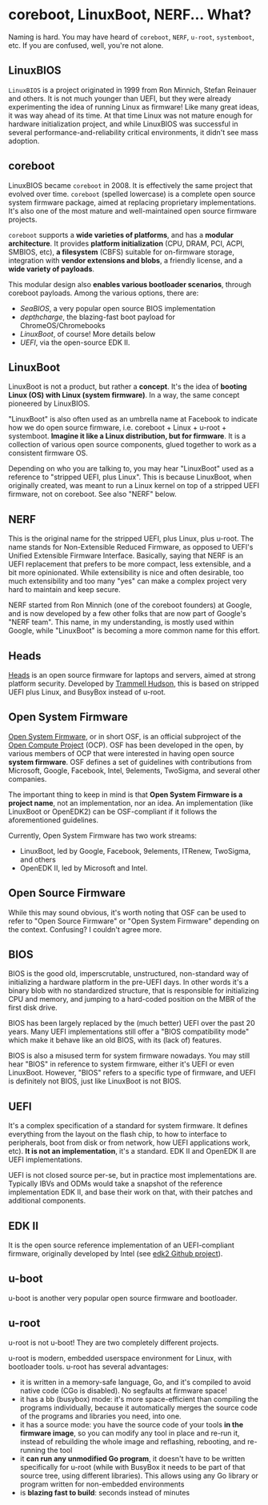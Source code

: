 # coreboot, LinuxBoot, NERF... What?

Naming is hard. You may have heard of `coreboot`, `NERF`, `u-root`,
`systemboot`, etc. If you are confused, well, you're not alone.

## LinuxBIOS

`LinuxBIOS` is a project originated in 1999 from Ron Minnich, Stefan Reinauer
and others. It is not much younger than UEFI, but they were already
experimenting the idea of running Linux as firmware! Like many great ideas, it
was way ahead of its time. At that time Linux was not mature enough for
hardware initialization project, and while LinuxBIOS was successful in several
performance-and-reliability critical environments, it didn't see mass adoption.

## coreboot

LinuxBIOS became `coreboot` in 2008. It is effectively the same project that
evolved over time. `coreboot` (spelled lowercase) is a complete open source
system firmware package, aimed at replacing proprietary implementations. It's
also one of the most mature and well-maintained open source firmware projects.

`coreboot` supports a **wide varieties of platforms**, and has a **modular
architecture**. It provides **platform initialization** (CPU, DRAM, PCI, ACPI,
SMBIOS, etc), **a filesystem** (CBFS) suitable for on-firmware storage,
integration with **vendor extensions and blobs**, a friendly license, and a
**wide variety of payloads**.

This modular design also **enables various bootloader scenarios**, through
coreboot payloads. Among the various options, there are:

* *SeaBIOS*, a very popular open source BIOS implementation
* *depthcharge*, the blazing-fast boot payload for ChromeOS/Chromebooks
* *LinuxBoot*, of course! More details below
* *UEFI*, via the open-source EDK II.

## LinuxBoot

LinuxBoot is not a product, but rather a **concept**. It's the idea of
**booting Linux (OS) with Linux (system firmware)**. In a way, the same concept
pioneered by LinuxBIOS.

"LinuxBoot" is also often used as an umbrella name at Facebook to indicate how
we do open source firmware, i.e. coreboot + Linux + u-root + systemboot.
**Imagine it like a Linux distribution, but for firmware**. It is a collection
of various open source components, glued together to work as a consistent
firmware OS.

Depending on who you are talking to, you may hear "LinuxBoot" used as a
reference to "stripped UEFI, plus Linux". This is because LinuxBoot, when
originally created, was meant to run a Linux kernel on top of a stripped UEFI
firmware, not on coreboot. See also "NERF" below.

## NERF

This is the original name for the stripped UEFI, plus Linux, plus u-root. The
name stands for Non-Extensible Reduced Firmware, as opposed to UEFI's Unified
Extensible Firmware Interface. Basically, saying that NERF is an UEFI
replacement that prefers to be more compact, less extensible, and a bit more
opinionated. While extensibility is nice and often desirable, too much
extensibility and too many "yes" can make a complex project very hard to
maintain and keep secure.

NERF started from Ron Minnich (one of the coreboot founders) at Google, and is
now developed by a few other folks that are now part of Google's "NERF team".
This name, in my understanding, is mostly used within Google, while "LinuxBoot"
is becoming a more common name for this effort.

## Heads

[Heads](https://trmm.net/Heads) is an open source firmware for laptops and
servers, aimed at strong platform security. Developed by [Trammell
Hudson](https://twitter.com/qrs), this is based on stripped UEFI plus Linux,
and BusyBox instead of u-root.

## Open System Firmware

[Open System Firmware](https://www.opencompute.org/projects/open-system-firmware),
or in short OSF, is an official subproject of the [Open Compute
Project](https://www.opencompute.org) (OCP). OSF has been developed in the
open, by various members of OCP that were interested in having open source
**system firmware**. OSF defines a set of guidelines with contributions from
Microsoft, Google, Facebook, Intel, 9elements, TwoSigma, and several other
companies.

The important thing to keep in mind is that **Open System Firmware is a project
name**, not an implementation, nor an idea. An implementation (like LinuxBoot
or OpenEDK2) can be OSF-compliant if it follows the aforementioned guidelines.

Currently, Open System Firmware has two work streams:

* LinuxBoot, led by Google, Facebook, 9elements, ITRenew, TwoSigma, and others
* OpenEDK II, led by Microsoft and Intel.

## Open Source Firmware

While this may sound obvious, it's worth noting that OSF can be used to refer
to "Open Source Firmware" or "Open System Firmware" depending on the context.
Confusing? I couldn't agree more.

## BIOS

BIOS is the good old, imperscrutable, unstructured, non-standard way of
initializing a hardware platform in the pre-UEFI days. In other words it's a
binary blob with no standardized structure, that is responsible for
initializing CPU and memory, and jumping to a hard-coded position on the MBR of
the first disk drive.

BIOS has been largely replaced by the (much better) UEFI over the past 20
years. Many UEFI implementations still offer a "BIOS compatibility mode" which
make it behave like an old BIOS, with its (lack of) features.

BIOS is also a misused term for system firmware nowadays. You may still hear
"BIOS" in reference to system firmware, either it's UEFI or even LinuxBoot.
However, "BIOS" refers to a specific type of firmware, and UEFI is definitely
not BIOS, just like LinuxBoot is not BIOS.

## UEFI

It's a complex specification of a standard for system firmware. It defines
everything from the layout on the flash chip, to how to interface to
peripherals, boot from disk or from network, how UEFI applications work, etc).
**It is not an implementation**, it's a standard. EDK II and OpenEDK II are
UEFI implementations.

UEFI is not closed source per-se, but in practice most implementations are.
Typically IBVs and ODMs would take a snapshot of the reference implementation
EDK II, and base their work on that, with their patches and additional
components.

## EDK II

It is the open source reference implementation of an UEFI-compliant firmware,
originally developed by Intel (see [edk2 Github
project](https://github.com/tianocore/edk2)).

## u-boot

u-boot is another very popular open source firmware and bootloader.

## u-root

u-root is not u-boot! They are two completely different projects.

u-root is modern, embedded userspace environment for Linux, with bootloader
tools. u-root has several advantages:

* it is written in a memory-safe language, Go, and it's compiled to avoid
  native code (CGo is disabled). No segfaults at firmware space!
* it has a bb (busybox) mode: it's more space-efficient than compiling the
  programs individually, because it automatically merges the source code of the
  programs and libraries you need, into one.
* it has a source mode: you have the source code of your tools **in the
  firmware image**, so you can modify any tool in place and re-run it, instead
  of rebuilding the whole image and reflashing, rebooting, and re-running the
  tool
* it **can run any unmodified Go program**, it doesn't have to be written
  specifically for u-root (while with BusyBox it needs to be part of that
  source tree, using different libraries). This allows using any Go library or
  program written for non-embedded environments
* is **blazing fast to build**: seconds instead of minutes
